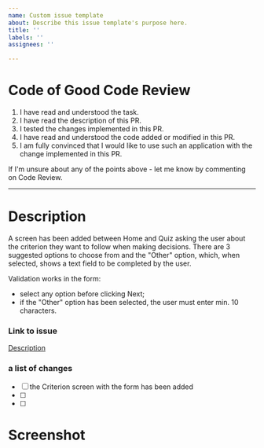 ```yaml
---
name: Custom issue template
about: Describe this issue template's purpose here.
title: ''
labels: ''
assignees: ''

---
```


# Code of Good Code Review

1. I have read and understood the task.
2. I have read the description of this PR.
3. I tested the changes implemented in this PR.
4. I have read and understood the code added or modified in this PR.
5. I am fully convinced that I would like to use such an application with the change implemented in this PR.

If I'm unsure about any of the points above - let me know by commenting on Code Review.

---

# Description

<!-- What have the changes achieved?
 -->

A screen has been added between Home and Quiz asking the user about the criterion they want to follow when making decisions. There are 3 suggested options to choose from and the "Other" option, which, when selected, shows a text field to be completed by the user.


Validation works in the form:
- select any option before clicking Next;
- if the "Other" option has been selected, the user must enter min. 10 characters.

### Link to issue

<!-- Link to the issue on GitHub
 -->

[Description](url)

### a list of changes

- [ ] the Criterion screen with the form has been added
- [ ] 
- [ ] 

<!-- Optional fields
 -->

# Screenshot

<img width="512"  />
